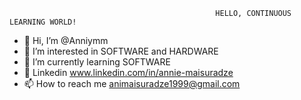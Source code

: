                                                   HELLO, CONTINUOUS LEARNING WORLD!

- 👋 Hi, I’m @Anniymm
- 👀 I’m interested in SOFTWARE and HARDWARE
- 🌱 I’m currently learning SOFTWARE
- 📝 Linkedin www.linkedin.com/in/annie-maisuradze
- 📫 How to reach me animaisuradze1999@gmail.com




